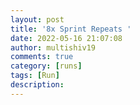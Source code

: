 ```yaml
---
layout: post
title: '8x Sprint Repeats '
date: 2022-05-16 21:07:08
author: multishiv19
comments: true
category: [runs]
tags: [Run]
description: 
---
```


<div width='100%' class='strava-embed-placeholder' data-embed-type='activity' data-embed-id='7151127819'></div>
<script src='https://strava-embeds.com/embed.js'></script>
